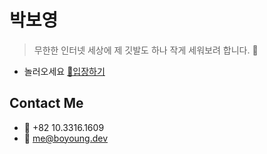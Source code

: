 # 박보영

> 무한한 인터넷 세상에 제 깃발도 하나 작게 세워보려 합니다. 🚩

- 놀러오세요 [🚪입장하기](https://boyoung.dev)

## Contact Me

- 📱 +82 10.3316.1609 
- 📧 me@boyoung.dev
